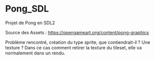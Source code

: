 # Pong_SDL
Projet de Pong en SDL2

Source des Assets : https://opengameart.org/content/pong-graphics

Problème rencontré, création du type sprite, que contiendrait-il ? Une texture ? Dans ce cas comment retirer la texture du tileset, elle va normalement dans un rendu.